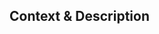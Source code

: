 ## Context & Description

<!--
Thank you for your Pull Request.

Explain the context and why you're making that change.
What is the problem you're trying to solve?
If a new feature is being added,
describe the intended use case that feature fulfills.

Bug fixes and new features should include tests.

PR guide: https://tuono.dev/documentation/contributing/pull-requests
-->
